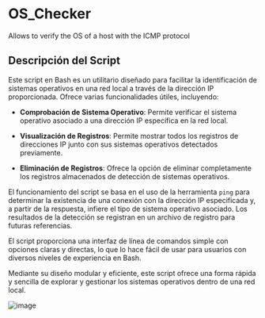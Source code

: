 # OS_Checker
Allows to verify the OS of a host with the ICMP protocol
## Descripción del Script

Este script en Bash es un utilitario diseñado para facilitar la identificación de sistemas operativos en una red local a través de la dirección IP proporcionada. Ofrece varias funcionalidades útiles, incluyendo:

- **Comprobación de Sistema Operativo**: Permite verificar el sistema operativo asociado a una dirección IP específica en la red local.
  
- **Visualización de Registros**: Permite mostrar todos los registros de direcciones IP junto con sus sistemas operativos detectados previamente.

- **Eliminación de Registros**: Ofrece la opción de eliminar completamente los registros almacenados de detección de sistemas operativos.

El funcionamiento del script se basa en el uso de la herramienta `ping` para determinar la existencia de una conexión con la dirección IP especificada y, a partir de la respuesta, infiere el tipo de sistema operativo asociado. Los resultados de la detección se registran en un archivo de registro para futuras referencias.

El script proporciona una interfaz de línea de comandos simple con opciones claras y directas, lo que lo hace fácil de usar para usuarios con diversos niveles de experiencia en Bash.

Mediante su diseño modular y eficiente, este script ofrece una forma rápida y sencilla de explorar y gestionar los sistemas operativos dentro de una red local.

![image](https://github.com/S4njer/OS_Checker/assets/125299897/bd70c898-c593-4570-ac18-8bf21e215aaf)

